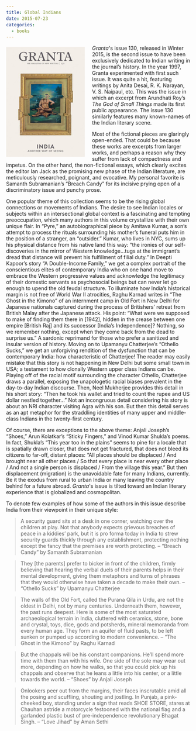 ```yaml
---
title: Global Indians
date: 2015-07-23
categories:
  - books
---
```

<img style="float: left; margin: 5px 20px 10px 0px;" src="/assets/images/granta-issue-130-cover.jpg" />*Granta*'s issue 130, released in Winter 2015, is the second issue to have been exclusively dedicated to Indian writing in the journal’s history. In the year 1997, Granta experimented with first such issue. It was quite a hit, featuring writings by Anita Desai, R. K. Narayan, V. S. Naipaul, etc. This was the issue in which an excerpt from Arundhati Roy’s *The God of Small Things* made its first public appearance. The issue 130 similarly features many known-names of the Indian literary scene.

Most of the fictional pieces are glaringly open-ended. That could be because these works are excerpts from larger works, and perhaps a reason why they suffer from lack of compactness and impetus. On the other hand, the non-fictional essays, which clearly excites the editor Ian Jack as the promising new phase of the Indian literature, are meticulously researched, poignant, and evocative. My personal favorite is Samanth Subramanian’s “Breach Candy” for its incisive prying open of a discriminatory issue and punchy prose.
<!-- more -->

One popular theme of this collection seems to be the rising global connections or movements of Indians. The desire to see Indian locales or subjects within an intersectional global context is a fascinating and tempting preoccupation, which many authors in this volume crystallize with their own unique flair. In “Pyre,” an autobiographical piece by Amitava Kumar, a son’s attempt to process the rituals surrounding his mother’s funeral puts him in the position of a stranger, an “outsider.” Kumar, who lives in NYC, sums up his physical distance from his native land this way: “the ironies of our self-discoveries in the mirror of Western knowledge…tugs at the immigrant’s dread that distance will prevent his fulfillment of filial duty.” In Deepti Kapoor’s story “A Double-Income Family,” we get a complex portrait of the conscientious elites of contemporary India who on one hand move to embrace the Western progressive values and acknowledge the legitimacy of their domestic servants as psychosocial beings but can never let go enough to upend the old feudal structure. To illuminate how India’s historical margin is not free of World War II atrocities, Raghu Karnad writes in “The Ghost in the Kimono” of an internment camp in Old Fort in New Delhi for Japanese nationals captured during the process of Britishers’ retreat from British Malay after the Japanese attack. His point: “What were we supposed to make of finding them there in [1942], hidden in the crease between one empire [British Raj] and its successor [India’s Independence]? Nothing, so we remember nothing, except when they come back from the dead to surprise us.” A sardonic reprimand for those who prefer a sanitized and insular version of history. Moving on to Upamanyu Chatterjee’s “Othello Sucks,” we get an unforgiving rendition of the dysfunction that can be contemporary India: how characteristic of Chatterjee! The reader may easily mistake that this story is not happening in New Delhi but some small town in USA; a testament to how clonally Western upper class Indians can be. Playing off of the racial motif surrounding the character Othello, Chatterjee draws a parallel, exposing the unapologetic racial biases prevalent in the day-to-day Indian discourse. Then, Neel Mukherjee provides this detail in his short story: “Then he took his wallet and tried to count the rupee and US dollar nestled together…” Not an incongruous detail considering his story is about an NRI character visiting Agra with his son. But then this detail serves as an apt metaphor for the straddling identities of many upper and middle-class Indians in the twenty-first century.

Of course, there are exceptions to the above theme: Anjali Joseph’s “Shoes,” Arun Kolatkar’s “Sticky Fingers,” and Vinod Kumar Shukla’s poems. In fact, Shukla’s “This year too in the plains” seems to pine for a locale that is spatially drawn closer, that does not get fractured, that does not bleed its citizens to far-off, distant places: “All places should be displaced / And brought near all other places / So that every place is near every other place / And not a single person is displaced / From the village this year.”  But then displacement (migration) is the unavoidable fate for many Indians, currently. Be it the exodus from rural to urban India or many leaving the country behind for a future abroad. *Granta*'s issue is tilted toward an Indian literary experience that is globalized and cosmopolitan.

To denote few examples of how some of the authors in this issue describe India from their viewpoint in their unique style:

>A security guard sits at a desk in one corner, watching over the children at play. Not that anybody expects grievous breaches of peace in a kiddies’ park, but it is pro forma today in India to strew security guards thickly through any establishment, protecting nothing except the fancy that the premises are worth protecting. – “Breach Candy” by Samanth Subramanian

>They [the parents] prefer to bicker in front of the children, firmly believing that hearing the verbal duels of their parents helps in their mental development, giving them metaphors and turns of phrases that they would otherwise have taken a decade to make their own. – “Othello Sucks” by Upamanyu Chatterjee

>The walls of the Old Fort, called the Purana Qila in Urdu, are not the oldest in Delhi, not by many centuries. Underneath them, however, the past runs deepest. Here is some of the most saturated archaeological terrain in India, cluttered with ceramics, stone, bone and crystal, toys, dice, gods and potsherds, mineral memoranda from every human age. They form an aquifer of fluid pasts, to be left sunken or pumped up according to modern convenience. – “The Ghost in the Kimono” by Raghu Karnad

>But the chappals will be his constant companions. He’ll spend more time with them than with his wife. One side of the sole may wear out more, depending on how he walks, so that you could pick up his chappals and observe that he leans a little into his center, or a little towards the world. – “Shoes” by Anjali Joseph

>Onlookers peer out from the margins, their faces inscrutable amid all the posing and scuffling, shouting and jostling. In Punjab, a pink-cheeked boy, standing under a sign that reads SHOE STORE, stares at Chauhan astride a motorcycle festooned with the national flag and a garlanded plastic bust of pre-independence revolutionary Bhagat Singh. – “Love Jihad” by Aman Sethi
